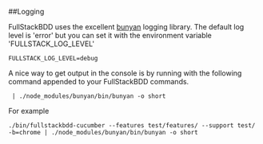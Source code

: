
##Logging

FullStackBDD uses the excellent [bunyan]() logging library. The default log level is 'error' but you can set it with the environment variable 'FULLSTACK_LOG_LEVEL'

```FULLSTACK_LOG_LEVEL=debug```

A nice way to get output in the console is by running with the following command appended to your FullStackBDD commands.

``` | ./node_modules/bunyan/bin/bunyan -o short```

For example

```./bin/fullstackbdd-cucumber --features test/features/ --support test/ -b=chrome | ./node_modules/bunyan/bin/bunyan -o short```